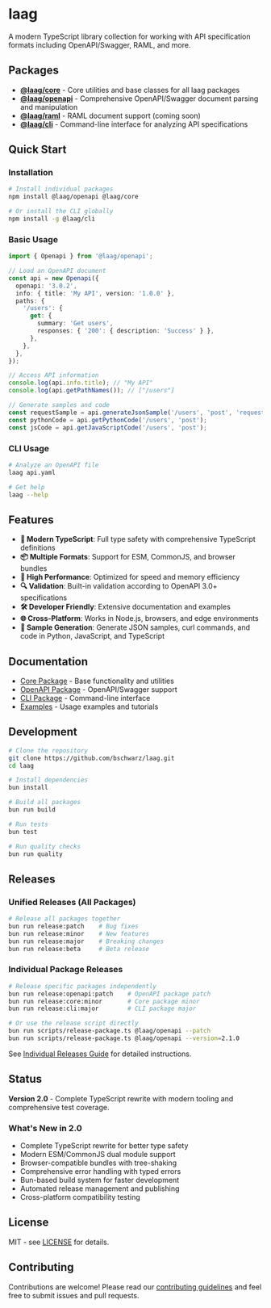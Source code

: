 # laag

A modern TypeScript library collection for working with API specification formats including OpenAPI/Swagger, RAML, and more.

## Packages

- **[@laag/core](packages/core/)** - Core utilities and base classes for all laag packages
- **[@laag/openapi](packages/openapi/)** - Comprehensive OpenAPI/Swagger document parsing and manipulation
- **[@laag/raml](packages/raml/)** - RAML document support (coming soon)
- **[@laag/cli](packages/cli/)** - Command-line interface for analyzing API specifications

## Quick Start

### Installation

```bash
# Install individual packages
npm install @laag/openapi @laag/core

# Or install the CLI globally
npm install -g @laag/cli
```

### Basic Usage

```typescript
import { Openapi } from '@laag/openapi';

// Load an OpenAPI document
const api = new Openapi({
  openapi: '3.0.2',
  info: { title: 'My API', version: '1.0.0' },
  paths: {
    '/users': {
      get: {
        summary: 'Get users',
        responses: { '200': { description: 'Success' } },
      },
    },
  },
});

// Access API information
console.log(api.info.title); // "My API"
console.log(api.getPathNames()); // ["/users"]

// Generate samples and code
const requestSample = api.generateJsonSample('/users', 'post', 'request');
const pythonCode = api.getPythonCode('/users', 'post');
const jsCode = api.getJavaScriptCode('/users', 'post');
```

### CLI Usage

```bash
# Analyze an OpenAPI file
laag api.yaml

# Get help
laag --help
```

## Features

- **🔧 Modern TypeScript**: Full type safety with comprehensive TypeScript definitions
- **📦 Multiple Formats**: Support for ESM, CommonJS, and browser bundles
- **🚀 High Performance**: Optimized for speed and memory efficiency
- **🔍 Validation**: Built-in validation according to OpenAPI 3.0+ specifications
- **🛠️ Developer Friendly**: Extensive documentation and examples
- **🌐 Cross-Platform**: Works in Node.js, browsers, and edge environments
- **🎯 Sample Generation**: Generate JSON samples, curl commands, and code in Python, JavaScript, and TypeScript

## Documentation

- [Core Package](packages/core/README.md) - Base functionality and utilities
- [OpenAPI Package](packages/openapi/README.md) - OpenAPI/Swagger support
- [CLI Package](packages/cli/README.md) - Command-line interface
- [Examples](examples/) - Usage examples and tutorials

## Development

```bash
# Clone the repository
git clone https://github.com/bschwarz/laag.git
cd laag

# Install dependencies
bun install

# Build all packages
bun run build

# Run tests
bun test

# Run quality checks
bun run quality
```

## Releases

### Unified Releases (All Packages)

```bash
# Release all packages together
bun run release:patch    # Bug fixes
bun run release:minor    # New features
bun run release:major    # Breaking changes
bun run release:beta     # Beta release
```

### Individual Package Releases

```bash
# Release specific packages independently
bun run release:openapi:patch    # OpenAPI package patch
bun run release:core:minor       # Core package minor
bun run release:cli:major        # CLI package major

# Or use the release script directly
bun run scripts/release-package.ts @laag/openapi --patch
bun run scripts/release-package.ts @laag/openapi --version=2.1.0
```

See [Individual Releases Guide](docs/INDIVIDUAL_RELEASES.md) for detailed instructions.

## Status

**Version 2.0** - Complete TypeScript rewrite with modern tooling and comprehensive test coverage.

### What's New in 2.0

- Complete TypeScript rewrite for better type safety
- Modern ESM/CommonJS dual module support
- Browser-compatible bundles with tree-shaking
- Comprehensive error handling with typed errors
- Bun-based build system for faster development
- Automated release management and publishing
- Cross-platform compatibility testing

## License

MIT - see [LICENSE](LICENSE) for details.

## Contributing

Contributions are welcome! Please read our [contributing guidelines](CONTRIBUTING.md) and feel free to submit issues and pull requests.
